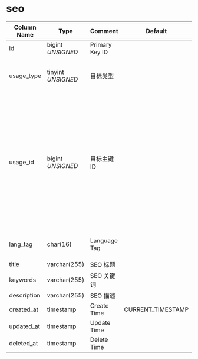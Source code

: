 # seo

| Column Name | Type | Comment | Default | Null | Remark |
| --- | --- | --- | --- | --- | --- |
| id | bigint *UNSIGNED* | Primary Key ID | | NO | 自动递增 |
| usage_type | tinyint *UNSIGNED* | 目标类型 |  | NO | 1.用户 / 2.小组 / 3.话题 / 4.帖子 / 5.评论 |
| usage_id | bigint *UNSIGNED* | 目标主键 ID |  | NO | 1.Related field users > id<br>2.Related field groups > id<br>3.Related field hashtags > id<br>4.Related field posts > id<br>5.Related field comments > id |
| lang_tag | char(16) | Language Tag |  | NO | 参见「[多语言唯一性逻辑](../../extensions/multilingual.md)」 |
| title | varchar(255) | SEO 标题 |  | YES |  |
| keywords | varchar(255) | SEO 关键词 |  | YES |  |
| description | varchar(255) | SEO 描述 |  | YES |  |
| created_at | timestamp | Create Time | CURRENT_TIMESTAMP | NO |  |
| updated_at | timestamp | Update Time |  | YES |  |
| deleted_at | timestamp | Delete Time |  | YES |  |
